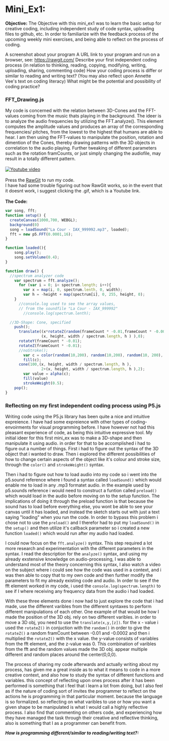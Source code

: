 # Mini_Ex1:
**Objective:**
The Objective with this mini_ex1 was to learn the basic setup for creative coding, including independent study of code syntax, uploading files to github, etc. In order to familiarize with the feedback process of the upcoming weekly mini exercises, and being able to reflect on the process of coding.

A screenshot about your program
A URL link to your program and run on a browser, see: https://rawgit.com/
Describe your first independent coding process (in relation to thinking, reading, copying, modifying, writing, uploading, sharing, commenting code)
How your coding process is differ or similar to reading and writing text? (You may also reflect upon Annette Vee's text on coding literacy)
What might be the potential and possibility of coding practice?
</br>
### FFT_Drawing.js
My code is concerned with the relation between 3D-Cones and the FFT-values coming from the music thats playing in the background. The ideer is to analyze the audio frequencies by utilizing the FFT.analyze(). This element computes the amplitude values and produces an array of the corresponding frequencies/ pitches, from the lowest to the highest that humans are able to hear. I am then using the FFT-values to manipulate the position, rotation and dimention of the Cones, thereby drawing patterns with the 3D objects in correlation to the audio playing. Further tweaking of different parameters such as the rotation framCounts, or just simply changing the audiofile, may result in a totally different pattern.
</br>
</br>
<a href="https://www.youtube.com/watch?v=B9p4LqZEwck" target="This is a Youtube video"><img src="https://github.com/Pacour/Aesthetic_Programming_2018/blob/master/Mini_Ex1/Screen-Shot-2018-02-09-at-17.30.32.gif" 
alt="Youtube video"/></a>
</br>
</br>
Press the [RawGit](https://cdn.rawgit.com/Pacour/f1c66d53ae297a19a74337c99abedbf6/raw/cd56d103030dd12663779da096d922459a47663d/sketch.js) to run my code.
</br>
I have had some trouble figuring out how RawGit works, so in the event that it doesnt work, i suggest clicking the .gif, which is a Youtube link.
</br>
</br>
**The Code:**
```javascript
var song, fft;
function setup() {
  createCanvas(1000,700, WEBGL);
  background(0)
  song = loadSound("La Cour - IAX_999992.mp3", loaded);
  fft = new p5.FFT(0.0001,16);
}

function loaded(){
    song.play();
    song.setVolume(0.4);
}

function draw() {
  //spectrum analyzer code
    var spectrum = fft.analyze();
      for (var i = 0; i< spectrum.length; i++){
        var x = map(i, 0, spectrum.lenth, 0, width);
        var h = -height + map(spectrum[i], 0, 255, height, 0);
    }
      //console.log used to see the array values,
      // from the soundfile "La Cour - IAX_999992"
        //console.log(spectrum.lenth);

  //3D-Shape: Cone, specified
    push();
      translate((x*rotateZ(random(frameCount * -0.01,frameCount * -0.0002)),
                (x, height, width / spectrum.length, h ) ),0);
      rotateY(frameCount * -0.01);
      rotateZ(frameCount * -0.01);
      //noStroke();
        var c = color(random(10,200), random(10,200), random(10, 200), 50);
        fill(c);
      cone(100,(x, height, width / spectrum.length, h ),
                2+(x, height, width / spectrum.length, h ),2);
        var value = alpha(c);
        fill(value)
        strokeWeight(0.5);
    pop();
}
```
### Reflecting on my first independent coding process using P5.js
Writing code using the P5.js library has been quite a nice and intuitive expreience. I have had some expreience with other types of coding-envoirments for visual programming before. I have however not had this pleasant experience of code, as being this intuitive expressive tool. My initial ideer for this first mini_ex was to make a 3D-shape and then manipulate it using audio. in order for that to be accomplished i had to figure out a number of things. First i had to figure out the syntax of the 3D object that i wanted to draw. Then i explored the different possibilities of how to change certain aspects of the object like it's colour and stroke size, through the ```color()``` and ```strokeWeight()``` syntax.

  Then i had to figure out how to load audio into my code so i went into the p5.sound reference where i found a syntax called ```loadSound()``` which would enable me to load in any .mp3 formatet audio. in the example used by p5.sounds reference i would need to construct a funtion called ```preload()``` which would load in the audio before moving on to the setup function. The implications of doing it through the preload function is that because the sound has to load before everything else, you wont be able to see your canvas until it has loaded, and instead the sketch starts out with just a text saying "loading" when you run the code. In order to bypass this problem i chose not to use the ```preload()``` and I therefor had to put my ```loadSound()``` in the ```setup()``` and then utilize it's callback parameter so i created a new function ```loaded()``` which would run after my audio had loaded.
  
  I could now focus on the ```fft.analyze()``` syntax. This step required a lot more research and experimentation with the different parameters in the syntax. I read the description for the ```analyze()``` syntax, and using my already exstensive knowledge on audio-processing, I was able to understand most of the theory concerning this syntax, I also watch a video on the subject where i could see how the code was used in a context, and i was then able to copy that to my own code and then further modify the parameters to fit my already existing code and audio. In order to see if the fft element worked in my code, i used the ```console.log(spectrum.length)``` to see if I where receiving any frequency data from the audio i had loaded.
  
  With these three elements done i now had to just explore the code that i had made, use the different varibles from the different syntaxes to perform different manipulations of each other. One example of that would be how I made the position of the 3D obj. rely on two different varibles. in order to move a 3D obj, you need to use the ```translate(x,y,[z])```. for the x - value i used the ```rotateZ()``` in conjuction with the ```random()``` in order to give the ```rotateZ()``` a random framCount between -0.01 and -0.0002 and then i multiplied the ```rotateZ()``` with the x value. the y-value consists of variables from the fft element, and the z-value was 0. This combination of varibles from the fft and the random values made the 3D obj. appear multiple different and random places around the center(0,0,0).
  
  The process of sharing my code afterwards and actually writing about my process, has given me a great inside as to what it means to code in a more creative context, and also how to study the syntax of different functions and variables. this concept of reflecting upon ones process after it has been performed is something that i feel that i learn a lot from doing, but I also feel as if the nature of coding sort of invites the programmer to reflect on the actions he is programming in that particular moment. because the language is so formalized. so reflecting on what varibles to use or how you want a given shape to be manipulated is what I would call a highly reflective process. I also find that commenting on others code, and experiencing how they have managed the task through their creative and reflective thinking, also is something that I as a programmer can benefit from.

***How is programming different/similar to reading/writing text?:***
